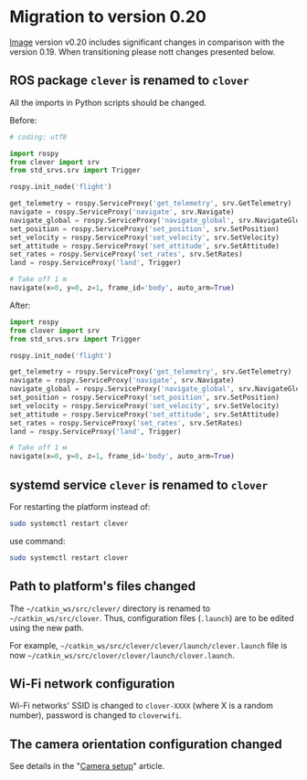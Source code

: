 # Migration to version 0.20

[Image](image.md) version v0.20 includes significant changes in comparison with the version 0.19. When transitioning please nott changes presented below.

## ROS package `clever` is renamed to `clover`

All the imports in Python scripts should be changed.

Before:

```python
# coding: utf8

import rospy
from clever import srv
from std_srvs.srv import Trigger

rospy.init_node('flight')

get_telemetry = rospy.ServiceProxy('get_telemetry', srv.GetTelemetry)
navigate = rospy.ServiceProxy('navigate', srv.Navigate)
navigate_global = rospy.ServiceProxy('navigate_global', srv.NavigateGlobal)
set_position = rospy.ServiceProxy('set_position', srv.SetPosition)
set_velocity = rospy.ServiceProxy('set_velocity', srv.SetVelocity)
set_attitude = rospy.ServiceProxy('set_attitude', srv.SetAttitude)
set_rates = rospy.ServiceProxy('set_rates', srv.SetRates)
land = rospy.ServiceProxy('land', Trigger)

# Take off 1 m
navigate(x=0, y=0, z=1, frame_id='body', auto_arm=True)
```

After:

```python
import rospy
from clover import srv
from std_srvs.srv import Trigger

rospy.init_node('flight')

get_telemetry = rospy.ServiceProxy('get_telemetry', srv.GetTelemetry)
navigate = rospy.ServiceProxy('navigate', srv.Navigate)
navigate_global = rospy.ServiceProxy('navigate_global', srv.NavigateGlobal)
set_position = rospy.ServiceProxy('set_position', srv.SetPosition)
set_velocity = rospy.ServiceProxy('set_velocity', srv.SetVelocity)
set_attitude = rospy.ServiceProxy('set_attitude', srv.SetAttitude)
set_rates = rospy.ServiceProxy('set_rates', srv.SetRates)
land = rospy.ServiceProxy('land', Trigger)

# Take off 1 м
navigate(x=0, y=0, z=1, frame_id='body', auto_arm=True)
```

## systemd service `clever` is renamed to `clover`

For restarting the platform instead of:

```bash
sudo systemctl restart clever
```

use command:

```bash
sudo systemctl restart clover
```

## Path to platform's files changed

The `~/catkin_ws/src/clever/` directory is renamed to `~/catkin_ws/src/clover`. Thus, configuration files (`.launch`) are to be edited using the new path.

For example, `~/catkin_ws/src/clever/clever/launch/clever.launch` file is now `~/catkin_ws/src/clover/clover/launch/clover.launch`.

<!--
## Python 3 transition

Python 2 is depracated since, January 1st, 2020. The Clover platform moves to Python 3.

For running flight script instead of `python` command:

```bash
python flight.py
```

use `python3` command:

```bash
python3 flight.py
```

Python 3 has certain syntax differences in comparison with the old version. Instead of `print` *operator*:

```python
print 'Clover is the best'
```

use `print` *function*:

```python
print('Clover is the best')
```

The division operator operates floating points by default (instead of integer). Python 2:

```python
>>> 10 / 4
2
```

Python 3:

```python
>>> 10 / 4
2.5
```

For strings `unicode` type is used by default (instead of `str` type).

Encoding specification (`# coding: utf8`) is not necessary any more.

More details on all the language changes see in [appropriate article](https://sebastianraschka.com/Articles/2014_python_2_3_key_diff.html).
-->

## Wi-Fi network configuration

Wi-Fi networks' SSID is changed to `clover-XXXX` (where X is a random number), password is changed to `cloverwifi`.

## The camera orientation configuration changed

See details in the "[Camera setup](camera_setup.md#frame)" article.
